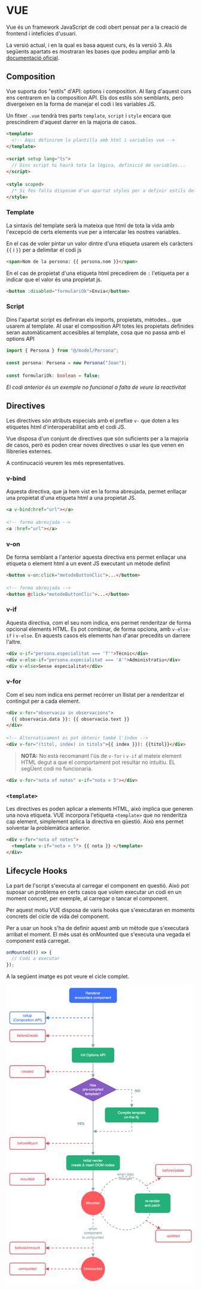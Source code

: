 # VUE

Vue és un framework JavaScript de codi obert pensat per a la creació de frontend i inteficies d'usuari.

La versió actual, i en la qual es basa aquest curs, és la versió 3. Als següents apartats es mostraran les bases que podeu ampliar amb la [documentació oficial](https://vuejs.org/guide/introduction.html).

## Composition

Vue suporta dos "estils" d'API: options i composition. Al llarg d'aquest curs ens centrarem en la composition API. Els dos estils són semblants, però divergeixen en la forma de manejar el codi i les variables JS.

Un fitxer `.vue` tendrà tres parts `template`, `script` i `style` encara que prescindirem d'aquest darrer en la majoria de casos.

```html
<template>
  <!-- Aqui definirem la plantilla amb html i variables vue -->
</template>

<script setup lang="ts">
  // Dins script hi haurà tota la lògica, definició de variables...
</script>

<style scoped>
  /* Si fes falta disposam d'un apartat styles per a definir estils del component. */
</style>
```

### Template

La sintaxis del template serà la mateixa que html de tota la vida amb l'excepció de certs elements vue per a intercalar les nostres variables.

En el cas de voler pintar un valor dintre d'una etiqueta usarem els caràcters `{{` i `}}` per a delimitar el codi js

```html
<span>Nom de la persona: {{ persona.nom }}</span>
```

En el cas de propietat d'una etiqueta html precedirem de `:` l'etiqueta per a indicar que el valor és una propietat js.

```html
<button :disabled="formulariOk">Envia</button>
```

### Script

Dins l'apartat script es definiran els imports, propietats, mètodes... que usarem al template. Al usar el composition API totes les propietats definides seran automàticament accesibles al template, cosa que no passa amb el options API

```typescript
import { Persona } from "@/model/Persona";

const persona: Persona = new Persona("Joan");

const formulariOk: boolean = false;
```

_El codi anterior és un exemple no funcional a falta de veure la reactivitat_

## Directives

Les directives són atributs especials amb el prefixe `v-` que doten a les etiquetes html d'interoperabilitat amb el codi JS.

Vue disposa d'un conjunt de directives que són suficients per a la majoria de casos, però es poden crear noves directives o usar les que venen en llibreries externes.

A continucació veurem les més representatives.

### v-bind

Aquesta directiva, que ja hem vist en la forma abreujada, permet enllaçar una propietat d'una etiqueta html a una propietat JS.

```html
<a v-bind:href="url"></a>

<!-- forma abreujada -->
<a :href="url"></a>
```

### v-on

De forma semblant a l'anterior aquesta directiva ens permet enllaçar una etiqueta o element html a un event JS executant un mètode definit

```html
<button v-on:click="metodeButtonClic">...</button>

<!-- forma abreujada -->
<button @click="metodeButtonClic">...</button>
```

### v-if

Aquesta directiva, com el seu nom indica, ens permet renderitzar de forma opcional elements HTML. Es pot combinar, de forma opciona, amb `v-else-if` i `v-else`. En aquests casos els elements han d'anar precedits un darrere l'altre.

```html
<div v-if="persona.especialitat === 'T'">Tècnic</div>
<div v-else-if="persona.expecialitat === 'A'">Administratiu</div>
<div v-else>Sense especialitat</div>
```

### v-for

Com el seu nom indica ens permet recórrer un llistat per a renderitzar el contingut per a cada element.

```html
<div v-for="observacio in observacions">
  {{ observacio.data }}: {{ observacio.text }}
</div>

<!-- Alternativament es pot obtenir també l'índex -->
<div v-for="(titol, index) in titols">{{ index }}): {{titol}}</div>
```

> **NOTA:** No està recomanant l'ús de `v-for` i `v-if` al mateix element HTML degut a que el comportament pot resultar no intuitiu. EL segÜent codi no funcionaria.

```html
<div v-for="nota of notes" v-if="nota > 5"></div>
```

### `<template>`

Les directives es poden aplicar a elements HTML, això implica que generen una nova etiqueta. VUE incorpora l'etiqueta `<template>` que no renderitza cap element, simplement aplica la directiva en qüestió. Això ens permet solventar la problemàtica anterior.

```html
<div v-for="nota of notes">
  <template v-if="nota > 5"> {{ nota }} </template>
</div>
```

## Lifecycle Hooks

La part de l'script s'executa al carregar el component en questió. Això pot suposar un problema en certs casos que volem executar un codi en un moment concret, per exemple, al carregar o tancar el component.

Per aquest motiu VUE disposa de varis hooks que s'executaran en moments concrets del cicle de vida del component.

Per a usar un hook s'ha de definir aquest amb un mètode que s'executarà arribat el moment. El més usat és onMounted que s'executa una vegada el component està carregat.

```typescript
onMounted(() => {
  // Codi a executar
});
```

A la següent imatge es pot veure el cicle complet.

![Lifecycle](imatges/lifecycle.png)
